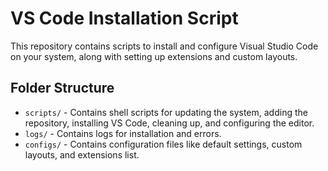 # VS Code Installation Script

This repository contains scripts to install and configure Visual Studio Code on your system, along with setting up extensions and custom layouts.

## Folder Structure

- `scripts/` - Contains shell scripts for updating the system, adding the repository, installing VS Code, cleaning up, and configuring the editor.
- `logs/` - Contains logs for installation and errors.
- `configs/` - Contains configuration files like default settings, custom layouts, and extensions list.
